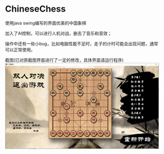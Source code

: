 # ChineseChess
使用java swing编写的界面优美的中国象棋

加入了AI控制，可以进行人机对战，删去了音乐和音效；

操作中还有一些小bug，比如电脑性能不足时，走子的计时可能会出现问题，通常可以正常使用。

截图(已对原截图界面进行了一定的修改，具体界面请运行程序)
![游戏截图](https://github.com/FieldSoft-HelloClyde/ChineseChess/blob/master/Image/QQ%E6%88%AA%E5%9B%BE20160627122258.jpg?raw=true)
